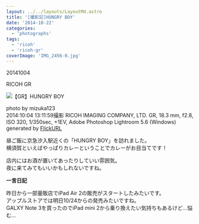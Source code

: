 ```yaml
---
layout: ../../layouts/LayoutMd.astro
title: '[撮影記]HUNGRY BOY'
date: '2014-10-22'
categories:
  - 'photographs'
tags:
  - 'ricoh'
  - 'ricoh-gr'
coverImage: 'IMG_2456-0.jpg'
---
```


20141004

RICOH GR

![【GR】HUNGRY BOY](/archive/images/15569776841_5c471be5e8_b.jpg)

photo by mizuka123  
2014:10:04 13:11:59撮影 RICOH IMAGING COMPANY, LTD. GR, 18.3 mm, f2.8, ISO 320, 1/350sec, +1EV, Adobe Photoshop Lightroom 5.6 (Windows)  
generated by [FlickURL](https://itunes.apple.com/jp/app/flickurl/id817330241?mt=8)

昼ご飯に京急汐入駅近くの「HUNGRY BOY」を訪れました。  
横須賀といえばやっぱりカレーということでカレーがお目当てです！

店内にはお酒が置いてあったりしていい雰囲気。  
夜に来てみてもいいかもしれないですね。

**一言日記**

昨日から一部量販店でiPad Air 2の販売がスタートしたみたいです。  
アップルストアでは明日10/24からの発売みたいですね。  
GALXY Note 3を買ったのでiPad mini 2から乗り換えたい気持ちもあるけど…悩む…
